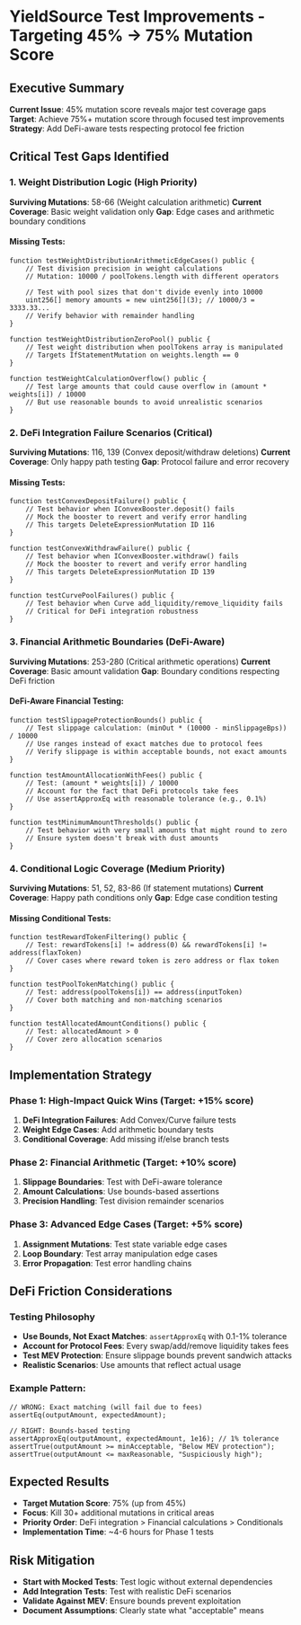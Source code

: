 # YieldSource Test Improvements - Targeting 45% → 75% Mutation Score

## Executive Summary
**Current Issue**: 45% mutation score reveals major test coverage gaps
**Target**: Achieve 75%+ mutation score through focused test improvements
**Strategy**: Add DeFi-aware tests respecting protocol fee friction

## Critical Test Gaps Identified

### 1. Weight Distribution Logic (High Priority)
**Surviving Mutations**: 58-66 (Weight calculation arithmetic)
**Current Coverage**: Basic weight validation only
**Gap**: Edge cases and arithmetic boundary conditions

#### Missing Tests:
```solidity
function testWeightDistributionArithmeticEdgeCases() public {
    // Test division precision in weight calculations
    // Mutation: 10000 / poolTokens.length with different operators
    
    // Test with pool sizes that don't divide evenly into 10000
    uint256[] memory amounts = new uint256[](3); // 10000/3 = 3333.33...
    // Verify behavior with remainder handling
}

function testWeightDistributionZeroPool() public {
    // Test weight distribution when poolTokens array is manipulated
    // Targets IfStatementMutation on weights.length == 0
}

function testWeightCalculationOverflow() public {
    // Test large amounts that could cause overflow in (amount * weights[i]) / 10000
    // But use reasonable bounds to avoid unrealistic scenarios
}
```

### 2. DeFi Integration Failure Scenarios (Critical)
**Surviving Mutations**: 116, 139 (Convex deposit/withdraw deletions)
**Current Coverage**: Only happy path testing
**Gap**: Protocol failure and error recovery

#### Missing Tests:
```solidity
function testConvexDepositFailure() public {
    // Test behavior when IConvexBooster.deposit() fails
    // Mock the booster to revert and verify error handling
    // This targets DeleteExpressionMutation ID 116
}

function testConvexWithdrawFailure() public {
    // Test behavior when IConvexBooster.withdraw() fails  
    // Mock the booster to revert and verify error handling
    // This targets DeleteExpressionMutation ID 139
}

function testCurvePoolFailures() public {
    // Test behavior when Curve add_liquidity/remove_liquidity fails
    // Critical for DeFi integration robustness
}
```

### 3. Financial Arithmetic Boundaries (DeFi-Aware)
**Surviving Mutations**: 253-280 (Critical arithmetic operations)
**Current Coverage**: Basic amount validation
**Gap**: Boundary conditions respecting DeFi friction

#### DeFi-Aware Financial Testing:
```solidity
function testSlippageProtectionBounds() public {
    // Test slippage calculation: (minOut * (10000 - minSlippageBps)) / 10000
    // Use ranges instead of exact matches due to protocol fees
    // Verify slippage is within acceptable bounds, not exact amounts
}

function testAmountAllocationWithFees() public {
    // Test: (amount * weights[i]) / 10000
    // Account for the fact that DeFi protocols take fees
    // Use assertApproxEq with reasonable tolerance (e.g., 0.1%)
}

function testMinimumAmountThresholds() public {
    // Test behavior with very small amounts that might round to zero
    // Ensure system doesn't break with dust amounts
}
```

### 4. Conditional Logic Coverage (Medium Priority)
**Surviving Mutations**: 51, 52, 83-86 (If statement mutations)
**Current Coverage**: Happy path conditions only
**Gap**: Edge case condition testing

#### Missing Conditional Tests:
```solidity
function testRewardTokenFiltering() public {
    // Test: rewardTokens[i] != address(0) && rewardTokens[i] != address(flaxToken)
    // Cover cases where reward token is zero address or flax token
}

function testPoolTokenMatching() public {
    // Test: address(poolTokens[i]) == address(inputToken)
    // Cover both matching and non-matching scenarios
}

function testAllocatedAmountConditions() public {
    // Test: allocatedAmount > 0
    // Cover zero allocation scenarios
}
```

## Implementation Strategy

### Phase 1: High-Impact Quick Wins (Target: +15% score)
1. **DeFi Integration Failures**: Add Convex/Curve failure tests
2. **Weight Edge Cases**: Add arithmetic boundary tests
3. **Conditional Coverage**: Add missing if/else branch tests

### Phase 2: Financial Arithmetic (Target: +10% score)  
1. **Slippage Boundaries**: Test with DeFi-aware tolerance
2. **Amount Calculations**: Use bounds-based assertions
3. **Precision Handling**: Test division remainder scenarios

### Phase 3: Advanced Edge Cases (Target: +5% score)
1. **Assignment Mutations**: Test state variable edge cases
2. **Loop Boundary**: Test array manipulation edge cases
3. **Error Propagation**: Test error handling chains

## DeFi Friction Considerations

### Testing Philosophy
- **Use Bounds, Not Exact Matches**: `assertApproxEq` with 0.1-1% tolerance
- **Account for Protocol Fees**: Every swap/add/remove liquidity takes fees
- **Test MEV Protection**: Ensure slippage bounds prevent sandwich attacks
- **Realistic Scenarios**: Use amounts that reflect actual usage

### Example Pattern:
```solidity
// WRONG: Exact matching (will fail due to fees)
assertEq(outputAmount, expectedAmount);

// RIGHT: Bounds-based testing  
assertApproxEq(outputAmount, expectedAmount, 1e16); // 1% tolerance
assertTrue(outputAmount >= minAcceptable, "Below MEV protection");
assertTrue(outputAmount <= maxReasonable, "Suspiciously high");
```

## Expected Results
- **Target Mutation Score**: 75% (up from 45%)
- **Focus**: Kill 30+ additional mutations in critical areas
- **Priority Order**: DeFi integration > Financial calculations > Conditionals
- **Implementation Time**: ~4-6 hours for Phase 1 tests

## Risk Mitigation
- **Start with Mocked Tests**: Test logic without external dependencies
- **Add Integration Tests**: Test with realistic DeFi scenarios
- **Validate Against MEV**: Ensure bounds prevent exploitation
- **Document Assumptions**: Clearly state what "acceptable" means